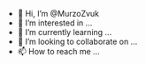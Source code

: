 - 👋 Hi, I’m @MurzoZvuk
- 👀 I’m interested in ...
- 🌱 I’m currently learning ...
- 💞️ I’m looking to collaborate on ...
- 📫 How to reach me ...

<!---
MurzoZvuk/MurzoZvuk is a ✨ special ✨ repository because its `README.md` (this file) appears on your GitHub profile.
You can click the Preview link to take a look at your changes.
--->
